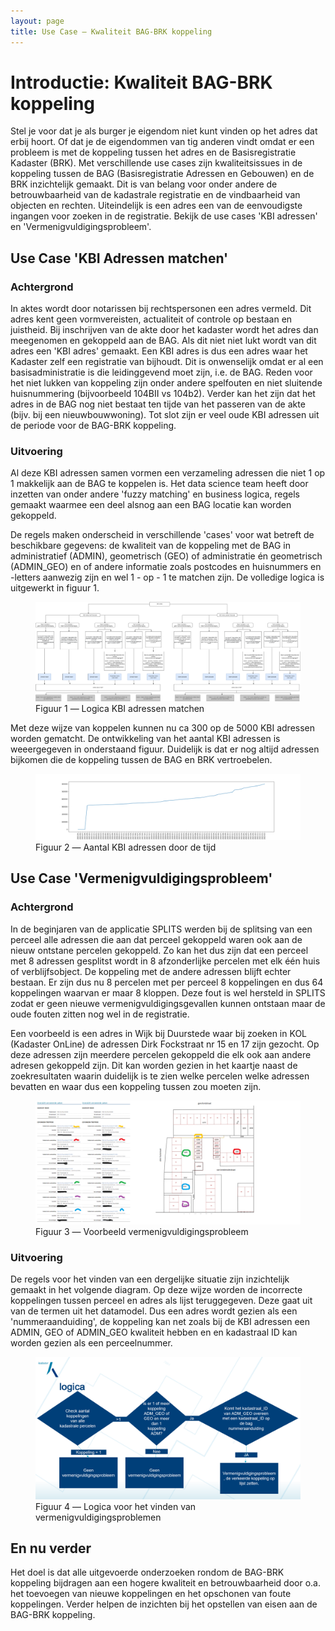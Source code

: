 ```yaml
---
layout: page
title: Use Case ― Kwaliteit BAG-BRK koppeling
---
```

# Introductie: Kwaliteit BAG-BRK koppeling

Stel je voor dat je als burger je eigendom niet kunt vinden op het adres dat erbij hoort. Of dat je de eigendommen van tig anderen vindt omdat er een probleem is met de koppeling tussen het adres en de Basisregistratie Kadaster (BRK). Met verschillende use cases zijn kwaliteitsissues in de koppeling tussen de BAG (Basisregistratie Adressen en Gebouwen) en de BRK inzichtelijk gemaakt. Dit is van belang voor onder andere de betrouwbaarheid van de kadastrale registratie en de vindbaarheid van objecten en rechten. Uiteindelijk is een adres een van de eenvoudigste ingangen voor zoeken in de registratie. 
Bekijk de use cases 'KBI adressen' en 'Vermenigvuldigingsprobleem'.

## Use Case 'KBI Adressen matchen'

### Achtergrond
In aktes wordt door notarissen bij rechtspersonen een adres vermeld. Dit adres kent geen vormvereisten, actualiteit of controle op bestaan en juistheid. Bij inschrijven van de akte door het kadaster wordt het adres dan meegenomen en gekoppeld aan de BAG. Als dit niet niet lukt wordt van dit adres een 'KBI adres' gemaakt. Een KBI adres is dus een adres waar het Kadaster zelf een registratie van bijhoudt. Dit is onwenselijk omdat er al een basisadministratie is die leidinggevend moet zijn, i.e. de BAG. 
Reden voor het niet lukken van koppeling zijn onder andere spelfouten en niet sluitende huisnummering (bijvoorbeeld 104BII vs 104b2). Verder kan het zijn dat het adres in de BAG nog niet bestaat ten tijde van het passeren van de akte (bijv. bij een nieuwbouwwoning). Tot slot zijn er veel oude KBI adressen uit de periode voor de BAG-BRK koppeling. 

### Uitvoering
Al deze KBI adressen samen vormen een verzameling adressen die niet 1 op 1 makkelijk aan de BAG te koppelen is. Het data science team heeft door inzetten van onder andere 'fuzzy matching' en business logica, regels gemaakt waarmee een deel alsnog aan een BAG locatie kan worden gekoppeld. 

De regels maken onderscheid in verschillende 'cases' voor wat betreft de beschikbare gegevens: de kwaliteit van de koppeling met de BAG in administratief (ADMIN), geometrisch (GEO) of administratie én geometrisch (ADMIN_GEO) en of andere informatie zoals postcodes en huisnummers en -letters aanwezig zijn en wel 1 - op - 1 te matchen zijn. De volledige logica is uitgewerkt in figuur 1.

<figure id="figuur-1">
  <a href="/dataanalyse/koppelingbagbrk/afbeeldingen/BRKBAG_KBI_FLOWCHART.png">
    <img src="/dataanalyse/koppelingbagbrk/afbeeldingen/BRKBAG_KBI_FLOWCHART.png" alt="businesslogica">
  </a>
  <figcaption>
    Figuur 1 ― Logica KBI adressen matchen 
  </figcaption>
</figure>

Met deze wijze van koppelen kunnen nu ca 300 op de 5000 KBI adressen worden gematcht. 
De ontwikkeling van het aantal KBI adressen is weeergegeven in onderstaand figuur. Duidelijk is dat er nog altijd adressen bijkomen die de koppeling tussen de BAG en BRK vertroebelen.

<figure id="figuur-2">
  <a href="/dataanalyse/koppelingbagbrk/afbeeldingen/BRKBAG_AANTAL_KBI_ADRESSEN.png">
    <img src="/dataanalyse/koppelingbagbrk/afbeeldingen/BRKBAG_AANTAL_KBI_ADRESSEN.png" alt="Aantal adressen">
  </a>
  <figcaption>
    Figuur 2 ― Aantal KBI adressen door de tijd
  </figcaption>
</figure>

## Use Case 'Vermenigvuldigingsprobleem'

### Achtergrond
In de beginjaren van de applicatie SPLITS werden bij de splitsing van een perceel alle adressen die aan dat perceel gekoppeld waren ook aan de nieuw ontstane percelen gekoppeld. Zo kan het dus zijn dat een perceel met 8 adressen gesplitst wordt in 8 afzonderlijke percelen met elk één huis of verblijfsobject. De koppeling met de andere adressen blijft echter bestaan. Er zijn dus nu 8 percelen met per perceel 8 koppelingen en dus 64 koppelingen waarvan er maar 8 kloppen. Deze fout is wel hersteld in SPLITS zodat er geen nieuwe vermenigvuldigingsgevallen kunnen ontstaan maar de oude fouten zitten nog wel in de registratie. 

Een voorbeeld is een adres in Wijk bij Duurstede waar bij zoeken in KOL (Kadaster OnLine) de adressen Dirk Fockstraat nr 15 en 17 zijn gezocht. Op deze adressen zijn meerdere percelen gekoppeld die elk ook aan andere adresen gekoppeld zijn. Dit kan worden gezien in het kaartje naast de zoekresultaten waarin duidelijk is te zien welke percelen welke adressen bevatten en waar dus een koppeling tussen zou moeten zijn.

<figure id="figuur-3">
  <a href="/dataanalyse/koppelingbagbrk/afbeeldingen/BAGBRK_VMV_EXAMPLE_1.png">
    <img src="/dataanalyse/koppelingbagbrk/afbeeldingen/BAGBRK_VMV_EXAMPLE_1.png" alt="voorbeeld van een vermenigvuldigingsprobleem">
  </a>
  <figcaption>
    Figuur 3 ― Voorbeeld vermenigvuldigingsprobleem
  </figcaption>
</figure>

### Uitvoering

De regels voor het vinden van een dergelijke situatie zijn inzichtelijk gemaakt in het volgende diagram. Op deze wijze worden de incorrecte koppelingen tussen perceel en adres als lijst teruggegeven. Deze gaat uit van de termen uit het datamodel. Dus een adres wordt gezien als een 'nummeraanduiding', de koppeling kan net zoals bij de KBI adressen een ADMIN, GEO of ADMIN_GEO kwaliteit hebben en en kadastraal ID kan worden gezien als een perceelnummer.

<figure id="figuur-4">
  <a href="/dataanalyse/koppelingbagbrk/afbeeldingen/BRKBAG_VMV_FLOWCHART.PNG">
    <img src="/dataanalyse/koppelingbagbrk/afbeeldingen/BRKBAG_VMV_FLOWCHART.PNG" alt="logica">
  </a>
  <figcaption>
    Figuur 4 ― Logica voor het vinden van vermenigvuldigingsproblemen
  </figcaption>
</figure>

## En nu verder

Het doel is dat alle uitgevoerde onderzoeken rondom de BAG-BRK koppeling bijdragen aan een hogere kwaliteit en betrouwbaarheid door o.a. het toevoegen van nieuwe koppelingen en het opschonen van foute koppelingen. Verder helpen de inzichten bij het opstellen van eisen aan de BAG-BRK koppeling.
